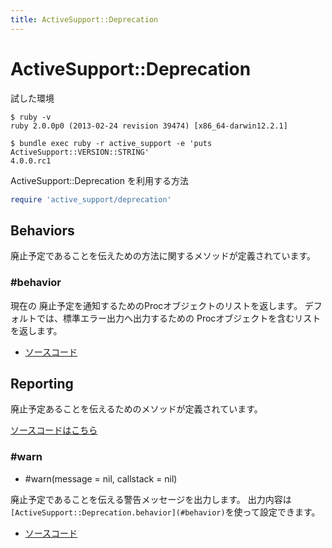 ```yaml
---
title: ActiveSupport::Deprecation
---
```

ActiveSupport::Deprecation
================================================================================

試した環境

```
$ ruby -v
ruby 2.0.0p0 (2013-02-24 revision 39474) [x86_64-darwin12.2.1]
```

```
$ bundle exec ruby -r active_support -e 'puts ActiveSupport::VERSION::STRING'
4.0.0.rc1
```

ActiveSupport::Deprecation を利用する方法

```ruby
require 'active_support/deprecation'
```

Behaviors
--------------------------------------------------------------------------------

廃止予定であることを伝えための方法に関するメソッドが定義されています。

### #behavior

現在の 廃止予定を通知するためのProcオブジェクトのリストを返します。
デフォルトでは、標準エラー出力へ出力するための Procオブジェクトを含むリストを返します。

* [ソースコード](https://github.com/rails/rails/blob/v4.0.0.rc1/activesupport/lib/active_support/deprecation/behaviors.rb#L33-L36)


Reporting
--------------------------------------------------------------------------------

廃止予定あることを伝えるためのメソッドが定義されています。

[ソースコードはこちら](https://github.com/rails/rails/blob/v4.0.0.rc1/activesupport/lib/active_support/deprecation/reporting.rb)

### #warn

* #warn(message = nil, callstack = nil)

廃止予定であることを伝える警告メッセージを出力します。
出力内容は `[ActiveSupport::Deprecation.behavior](#behavior)`を使って設定できます。

* [ソースコード](https://github.com/rails/rails/blob/v4.0.0.rc1/activesupport/lib/active_support/deprecation/reporting.rb#L9-L21)
